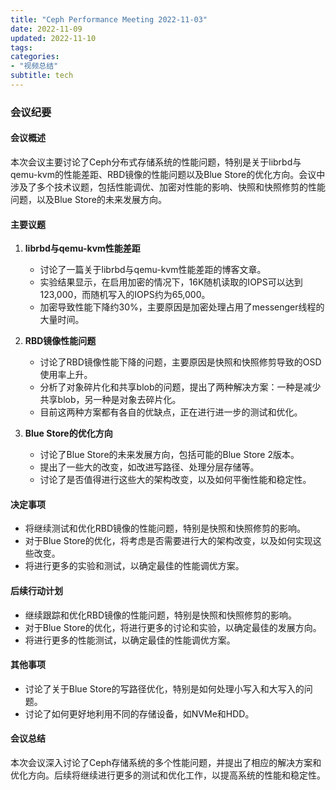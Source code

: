 ```yaml
---
title: "Ceph Performance Meeting 2022-11-03"
date: 2022-11-09
updated: 2022-11-10
tags:
categories:
- "视频总结"
subtitle: tech
---
```



### 会议纪要

#### 会议概述
本次会议主要讨论了Ceph分布式存储系统的性能问题，特别是关于librbd与qemu-kvm的性能差距、RBD镜像的性能问题以及Blue Store的优化方向。会议中涉及了多个技术议题，包括性能调优、加密对性能的影响、快照和快照修剪的性能问题，以及Blue Store的未来发展方向。

#### 主要议题
1. **librbd与qemu-kvm性能差距**
   - 讨论了一篇关于librbd与qemu-kvm性能差距的博客文章。
   - 实验结果显示，在启用加密的情况下，16K随机读取的IOPS可以达到123,000，而随机写入的IOPS约为65,000。
   - 加密导致性能下降约30%，主要原因是加密处理占用了messenger线程的大量时间。

2. **RBD镜像性能问题**
   - 讨论了RBD镜像性能下降的问题，主要原因是快照和快照修剪导致的OSD使用率上升。
   - 分析了对象碎片化和共享blob的问题，提出了两种解决方案：一种是减少共享blob，另一种是对象去碎片化。
   - 目前这两种方案都有各自的优缺点，正在进行进一步的测试和优化。

3. **Blue Store的优化方向**
   - 讨论了Blue Store的未来发展方向，包括可能的Blue Store 2版本。
   - 提出了一些大的改变，如改进写路径、处理分层存储等。
   - 讨论了是否值得进行这些大的架构改变，以及如何平衡性能和稳定性。

#### 决定事项
- 将继续测试和优化RBD镜像的性能问题，特别是快照和快照修剪的影响。
- 对于Blue Store的优化，将考虑是否需要进行大的架构改变，以及如何实现这些改变。
- 将进行更多的实验和测试，以确定最佳的性能调优方案。

#### 后续行动计划
- 继续跟踪和优化RBD镜像的性能问题，特别是快照和快照修剪的影响。
- 对于Blue Store的优化，将进行更多的讨论和实验，以确定最佳的发展方向。
- 将进行更多的性能测试，以确定最佳的性能调优方案。

#### 其他事项
- 讨论了关于Blue Store的写路径优化，特别是如何处理小写入和大写入的问题。
- 讨论了如何更好地利用不同的存储设备，如NVMe和HDD。

#### 会议总结
本次会议深入讨论了Ceph存储系统的多个性能问题，并提出了相应的解决方案和优化方向。后续将继续进行更多的测试和优化工作，以提高系统的性能和稳定性。